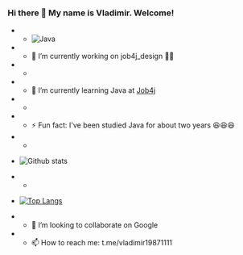 ### Hi there 👋 My name is Vladimir. Welcome! 

- - ![Java](https://img.youtube.com/vi/KXDoGXVuUb8/0.jpg)

- - 🔭 I’m currently working on job4j_design :running::running:
- -
- - 🌱 I’m currently learning Java at [Job4j](https://job4j.ru/)
- -
- - ⚡ Fun fact: I've been studied Java for about two years :satisfied::satisfied::satisfied:
- -
- ![Github stats](https://github-readme-stats.vercel.app/api?username=voldomarich&hide=stars,prs,issues,contribs)
- -
- [![Top Langs](https://github-readme-stats.vercel.app/api/top-langs/?username=voldomarich&layout=compact)](https://github.com/ShamRail/github-readme-stats)
- - 👯 I’m looking to collaborate on Google
- - 📫 How to reach me: t.me/vladimir19871111
<!--


Here are some ideas to get you started:



- 🤔 I’m looking for help with ...
- 💬 Ask me about 
- 📫 How to reach me: ...
- 😄 Pronouns: ...

-->
